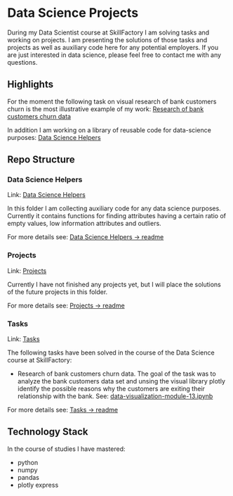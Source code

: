 # Data Science Projects
During my Data Scientist course at SkillFactory I am solving tasks and working on projects. I am presenting the solutions of those tasks and projects as well as auxiliary code here for any potential employers. 
If you are just interested in data science, please feel free to contact me with any questions.
## Highlights
For the moment the following task on visual research of bank customers churn is the most illustrative example of my work:
[Research of bank customers churn data](https://github.com/helios12/DataScienceProjects/blob/main/tasks/data-visualization-module-13.ipynb)

In addition I am working on a library of reusable code for data-science purposes:
[Data Science Helpers](https://github.com/helios12/DataScienceProjects/tree/main/DataScienceHelpers)
## Repo Structure
### Data Science Helpers
Link: [Data Science Helpers](https://github.com/helios12/DataScienceProjects/tree/main/DataScienceHelpers)

In this folder I am collecting auxiliary code for any data science purposes. Currently it contains functions for finding attributes having a certain ratio of empty values, low information attributes and outliers. 

For more details see: 
[Data Science Helpers -> readme](https://github.com/helios12/DataScienceProjects/blob/main/DataScienceHelpers/readme.md)
### Projects
Link: [Projects](https://github.com/helios12/DataScienceProjects/tree/main/projects)

Currently I have not finished any projects yet, but I will place the solutions of the future projects in this folder.

For more details see: [Projects -> readme](https://github.com/helios12/DataScienceProjects/blob/main/projects/readme.md)
### Tasks
Link: [Tasks](https://github.com/helios12/DataScienceProjects/tree/main/tasks)

The following tasks have been solved in the course of the Data Science course at SkillFactory:

* Research of bank customers churn data. The goal of the task was to analyze the bank customers data set and unsing the visual library plotly identify the possible reasons why the customers are exiting their relationship with the bank. See: [data-visualization-module-13.ipynb](https://github.com/helios12/DataScienceProjects/blob/main/tasks/data-visualization-module-13.ipynb)

For more details see: [Tasks -> readme](https://github.com/helios12/DataScienceProjects/blob/main/tasks/readme.md)
## Technology Stack
In the course of studies I have mastered:

* python
* numpy
* pandas
* plotly express